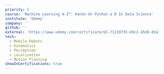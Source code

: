 ```yaml
---
priority: 5
course: 'Machine Learning A-Z™: Hands-On Python & R In Data Science'
institute: 'Udemy'
company: ''
github: ''
external: 'https://www.udemy.com/certificate/UC-71219735-b9c2-45d8-83a7-72cc6b409886/'
tech:
  - Mobile Robots
  - Kinematics
  - Perception
  - Localization
  - Motion Planning
showInCertifications: true
---
```

